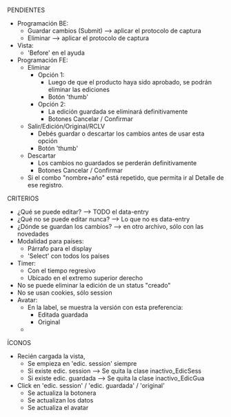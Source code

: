 PENDIENTES
- Programación BE:
	- Guardar cambios (Submit)	--> aplicar el protocolo de captura
	- Eliminar					--> aplicar el protocolo de captura
- Vista:
	- 'Before' en el ayuda
- Programación FE:
	- Eliminar
		- Opción 1:
			- Luego de que el producto haya sido aprobado, se podrán eliminar las ediciones
			- Botón 'thumb'
		- Opción 2:
			- La edición guardada se eliminará definitivamente
			- Botones Cancelar / Confirmar
	- Salir/Edición/Original/RCLV
		- Debés guardar o descartar los cambios antes de usar esta opción
		- Botón 'thumb'
	- Descartar
		- Los cambios no guardados se perderán definitivamente
		- Botones Cancelar / Confirmar
	- Si el combo "nombre+año" está repetido, que permita ir al Detalle de ese registro.

CRITERIOS
- ¿Qué se puede editar? --> TODO el data-entry
- ¿Qué no se puede editar nunca? --> Lo que no es data-entry
- ¿Dónde se guardan los cambios? --> en otro archivo, sólo con las novedades
- Modalidad para países: 
	- Párrafo para el display
	- 'Select' con todos los países
- Timer:
	- Con el tiempo regresivo
	- Ubicado en el extremo superior derecho
- No se puede eliminar la edición de un status "creado"
- No se usan cookies, sólo session
- Avatar:
	- En la label, se muestra la versión con esta preferencia:
		- Editada guardada
		- Original
	- 

ÍCONOS
- Recién cargada la vista,
	- Se empieza en 'edic. session' siempre
	- Si existe edic. session	--> Se quita la clase inactivo_EdicSess
	- Si existe edic. guardada	--> Se quita la clase inactivo_EdicGua
- Click en 'edic. session' / 'edic. guardada' / 'original' 
	- Se actualiza la botonera
	- Se actualizan los datos
	- Se actualiza el avatar
